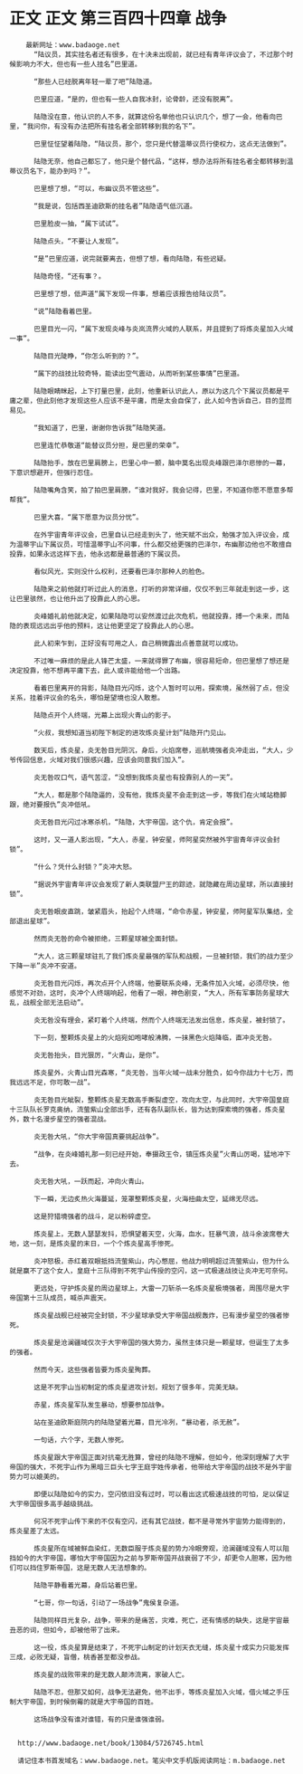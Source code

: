 # 正文 正文 第三百四十四章 战争
        最新网址：www.badaoge.net
          “陆议员，其实挂名者还有很多，在十决未出现前，就已经有青年评议会了，不过那个时候影响力不大，但也有一些人挂名”巴里道。
      
          “那些人已经脱离年轻一辈了吧”陆隐道。
      
          巴里应道，“是的，但也有一些人自我冰封，论骨龄，还没有脱离”。
      
          陆隐没在意，他认识的人不多，就算这份名单他也只认识几个，想了一会，他看向巴里，“我问你，有没有办法把所有挂名者全部转移到我的名下”。
      
          巴里怔怔望着陆隐，“陆议员，那个，您只是代替温蒂议员行使权力，这点无法做到”。
      
          陆隐无奈，他自己都忘了，他只是个替代品，“这样，想办法将所有挂名者全都转移到温蒂议员名下，能办到吗？”。
      
          巴里想了想，“可以，布幽议员不管这些”。
      
          “我是说，包括西圣迪欧斯的挂名者”陆隐语气低沉道。
      
          巴里脸皮一抽，“属下试试”。
      
          陆隐点头，“不要让人发现”。
      
          “是”巴里应道，说完就要离去，但想了想，看向陆隐，有些迟疑。
      
          陆隐奇怪，“还有事？。
      
          巴里想了想，低声道“属下发现一件事，想着应该报告给陆议员”。
      
          “说”陆隐看着巴里。
      
          巴里目光一闪，“属下发现炎峰与炎岚流界火域的人联系，并且提到了将炼炎星加入火域一事”。
      
          陆隐目光陡睁，“你怎么听到的？”。
      
          “属下的战技比较奇特，能读出空气震动，从而听到某些事情”巴里道。
      
          陆隐眼睛眯起，上下打量巴里，此刻，他重新认识此人，原以为这几个下属议员都是平庸之辈，但此刻他才发现这些人应该不是平庸，而是太会自保了，此人如今告诉自己，目的显而易见。
      
          “我知道了，巴里，谢谢你告诉我”陆隐笑道。
      
          巴里连忙恭敬道“能替议员分担，是巴里的荣幸”。
      
          陆隐抬手，放在巴里肩膀上，巴里心中一颤，脑中莫名出现炎峰跟巴泽尔悲惨的一幕，下意识想避开，但强行忍住。
      
          陆隐嘴角含笑，拍了拍巴里肩膀，“谁对我好，我会记得，巴里，不知道你愿不愿意多帮帮我”。
      
          巴里大喜，“属下愿意为议员分忧”。
      
          在外宇宙青年评议会，巴里自认已经走到头了，他天赋不出众，勉强才加入评议会，成为温蒂宇山下属议员，可惜温蒂宇山不问事，什么都交给更强的巴泽尔，布幽那边他也不敢擅自投靠，如果永远这样下去，他永远都是最普通的下属议员。
      
          看似风光，实则没什么权利，还要看巴泽尔那种人的脸色。
      
          陆隐来之前他就打听过此人的消息，打听的非常详细，仅仅不到三年就走到这一步，这让巴里骇然，也让他升出了投靠此人的心思。
      
          炎峰婚礼前他就决定，如果陆隐可以安然渡过此次危机，他就投靠，搏一个未来，而陆隐的表现远远出乎他的预料，这让他更坚定了投靠此人的心思。
      
          此人初来乍到，正好没有可用之人，自己稍微露出点善意就可以成功。
      
          不过唯一麻烦的是此人锋芒太盛，一来就得罪了布幽，很容易短命，但巴里想了想还是决定投靠，他不想再平庸下去，此人或许能给他一个出路。
      
          看着巴里离开的背影，陆隐目光闪烁，这个人暂时可以用，探索境，虽然弱了点，但没关系，挂着评议会的名头，哪怕是望境也没人敢惹。
      
          陆隐点开个人终端，光幕上出现火青山的影子。
      
          “火叔，我想知道当初陛下制定的进攻炼炎星计划”陆隐开门见山。
      
          数天后，炼炎星，炎无咎目光阴沉，身后，火焰席卷，巡航境强者炎冲走出，“大人，少爷传回信息，火域对我们很感兴趣，应该会同意我们加入”。
      
          炎无咎叹口气，语气苦涩，“没想到我炼炎星也有投靠别人的一天”。
      
          “大人，都是那个陆隐逼的，没有他，我炼炎星不会走到这一步，等我们在火域站稳脚跟，绝对要报仇”炎冲低吼。
      
          炎无咎目光闪过冰寒杀机，“陆隐，大宇帝国，这个仇，肯定会报”。
      
          这时，又一道人影出现，“大人，赤星，钟安星，师阿星突然被外宇宙青年评议会封锁”。
      
          “什么？凭什么封锁？”炎冲大怒。
      
          “据说外宇宙青年评议会发现了新人类联盟尸王的踪迹，就隐藏在周边星球，所以直接封锁”。
      
          炎无咎眼皮直跳，皱紧眉头，抬起个人终端，“命令赤星，钟安星，师阿星军队集结，全部退出星球”。
      
          然而炎无咎的命令被拒绝，三颗星球被全面封锁。
      
          “大人，这三颗星球驻扎了我们炼炎星最强的军队和战舰，一旦被封锁，我们的战力至少下降一半”炎冲不安道。
      
          炎无咎目光闪烁，再次点开个人终端，他要联系炎峰，无条件加入火域，必须尽快，他感觉不对劲，这时，炎冲个人终端响起，他看了一眼，神色剧变，“大人，所有军事防务星球大乱，战舰全部无法启动”。
      
          炎无咎没有理会，紧盯着个人终端，然而个人终端无法发出信息，炼炎星，被封锁了。
      
          下一刻，整颗炼炎星上的火焰宛如咆哮般沸腾，一抹黑色火焰降临，直冲炎无咎。
      
          炎无咎抬头，目光狠厉，“火青山，是你”。
      
          炼炎星外，火青山目光森寒，“炎无咎，当年火域一战未分胜负，如今你战力十七万，而我远远不足，你可敢一战”。
      
          炎无咎目光眦裂，整颗炼炎星无数高手撕裂虚空，攻向太空，与此同时，大宇帝国皇庭十三队队长罗克奥纳，流萤紫山全部出手，还有各队副队长，皆为达到探索境的强者，炼炎星外，数十名漫步星空的强者混战。
      
          炎无咎大吼，“你大宇帝国真要挑起战争”。
      
          “战争，在炎峰婚礼那一刻已经开始，奉摄政王令，镇压炼炎星”火青山厉喝，猛地冲下去。
      
          炎无咎大吼，一跃而起，冲向火青山。
      
          下一瞬，无边炙热火海蔓延，笼罩整颗炼炎星，火海扭曲太空，延绵无尽远。
      
          这是狩猎境强者的战斗，足以粉碎虚空。
      
          炼炎星上，无数人瑟瑟发抖，恐惧望着天空，火海，血水，狂暴气浪，战斗余波席卷大地，这一刻，是炼炎星的末日，一个个炼炎星高手惨死。
      
          炎冲怒极，赤红着双眼抵挡流萤紫山，内心憋屈，他战力明明超过流萤紫山，但为什么就是赢不了这个女人，皇庭十三队得到不死宇山传授的空闪，这一式极速战技让炎冲无可奈何。
      
          更远处，守护炼炎星的周边星球上，大雷一刀斩杀一名炼炎星极境强者，周围尽是大宇帝国第十三队成员，喊杀声震天。
      
          炼炎星战舰已经被完全封锁，不少星球承受大宇帝国战舰轰炸，已有漫步星空的强者惨死。
      
          炼炎星是沧澜疆域仅次于大宇帝国的强大势力，虽然主体只是一颗星球，但诞生了太多的强者。
      
          然而今天，这些强者皆要为炼炎星殉葬。
      
          这是不死宇山当初制定的炼炎星进攻计划，规划了很多年，完美无缺。
      
          赤星，炼炎星军队发生暴动，想要参加战争。
      
          站在圣迪欧斯庭院内的陆隐望着光幕，目光冷冽，“暴动者，杀无赦”。
      
          一句话，六个字，无数人惨死。
      
          炼炎星跟大宇帝国正面对抗毫无胜算，曾经的陆隐不理解，但如今，他深刻理解了大宇帝国的强大，不死宇山作为黑暗三巨头七字王庭宇姓传承者，他带给大宇帝国的战技不是外宇宙势力可以媲美的。
      
          即便以陆隐如今的实力，空闪依旧没有过时，可以看出这式极速战技的可怕，足以保证大宇帝国很多高手越级挑战。
      
          何况不死宇山传下来的不仅有空闪，还有其它战技，都不是寻常外宇宙势力能得到的，炼炎星差了太远。
      
          炼炎星所在域被鲜血染红，无数臣服于炼炎星的势力冷眼旁观，沧澜疆域没有人可以阻挡如今的大宇帝国，哪怕大宇帝国因为之前与罗斯帝国开战衰弱了不少，却更令人胆寒，因为他们可以挡住罗斯帝国，这是无数人无法想象的。
      
          陆隐平静看着光幕，身后站着巴里。
      
          “七哥，你一句话，引动了一场战争”鬼侯复杂道。
      
          陆隐同样目光复杂，战争，带来的是痛苦，灾难，死亡，还有情感的缺失，这是宇宙最丑恶的词，但如今，却被他带了出来。
      
          这一役，炼炎星算是结束了，不死宇山制定的计划天衣无缝，炼炎星十成实力只能发挥三成，必败无疑，盲僧，桃香甚至都没参战。
      
          炼炎星的战败带来的是无数人颠沛流离，家破人亡。
      
          陆隐不忍，但那又如何，战争无法避免，他不出手，等炼炎星加入火域，借火域之手压制大宇帝国，到时候倒霉的就是大宇帝国的百姓。
      
          这场战争没有谁对谁错，有的只是谁强谁弱。
      
      
      http://www.badaoge.net/book/13084/5726745.html
      
      请记住本书首发域名：www.badaoge.net。笔尖中文手机版阅读网址：m.badaoge.net